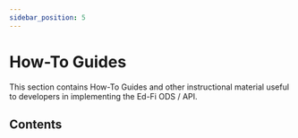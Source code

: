 ```yaml
---
sidebar_position: 5
---
```


# How-To Guides

This section contains How-To Guides and other instructional material useful to
developers in implementing the Ed-Fi ODS / API.

## Contents

